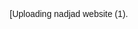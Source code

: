[Uploading nadjad website (1).<!DOCTYPE html>
<html lang="en">
<head>
    <meta charset="UTF-8">
    <meta name="viewport" content="width=device-width, initial-scale=1.0">
    <title>Nadjad Med Animation Time</title>
    <link rel="stylesheet" href="styles.css">
    <style>
        /* Basic Reset */
        * {
            margin: 0;
            padding: 0;
            box-sizing: border-box;
            font-family: Arial, sans-serif;
        }

        /* Body Styling */
        body {
            display: flex;
            flex-direction: column;
            align-items: center;
            justify-content: center;
            height: 100vh;
            background: linear-gradient(135deg, #1e3c72, #2a5298);
            color: white;
            text-align: center;
            padding: 20px;
        }

        /* Title Styling */
        h1 {
            font-size: 2.5rem;
            margin-bottom: 20px;
            animation: fadeIn 1s ease-in-out;
        }

        p {
            max-width: 600px;
            line-height: 1.6;
            margin-bottom: 20px;
        }

        /* Button Styling */
        .button-container {
            display: flex;
            flex-direction: column;
            gap: 15px;
        }

        .btn {
            padding: 12px 24px;
            font-size: 18px;
            font-weight: bold;
            color: white;
            background: #ff7b00;
            border: none;
            border-radius: 8px;
            cursor: pointer;
            transition: transform 0.3s ease, background 0.3s ease;
            text-decoration: none;
            display: inline-block;
            width: 200px;
            text-align: center;
        }

        .btn:hover {
            transform: scale(1.1);
            background: #ff9500;
        }

        /* Fade-in Animation */
        @keyframes fadeIn {
            from { opacity: 0; transform: translateY(-20px); }
            to { opacity: 1; transform: translateY(0); }
        }
    </style>
</head>
<body>

    <h1>Welcome to Nadjad's World!</h1>
    <p>ممرحبًا بكم في عالم نجاد!
قناة مليئة بالمتعة والإبداع، حيث الأنميشن المضحك يلتقي مع ألعاب الفيديو والقصص الملحمية! 🌟 هنا، ستجدون:
🎮 مغامرات غايمينغ مشوقة مع تحديات وألعاب شيقة.
🎬 أنميشن مبتكر يحكي قصصًا كوميدية ومليئة بالإثارة.
🛡️ حكايات فارس ملحمية تأخذك لعوالم الخيال والسحر.
📖 قصصي الشخصية التي ستُضحكك، تُلهمك، وتُبهرك!

اشتركوا الآن وانضموا لعائلة الإبداع والضحك، فالقادم أعظم! 🚀✨
#نجاد_الخيال_والإبداع</p>
    
    <div class="button-container">
        <a href="https://www.youtube.com/@NadjadouMed" target="_blank" class="btn">Go to YouTube</a>
        <a href="https://scratch.mit.edu" target="_blank" class="btn">Go to Scratch</a>
        <a href="https://discord.gg/NCpzGmT9rK" target="_blank" class="btn">Join Discord</a>
    </div>

</body>
</html>
html…]()
